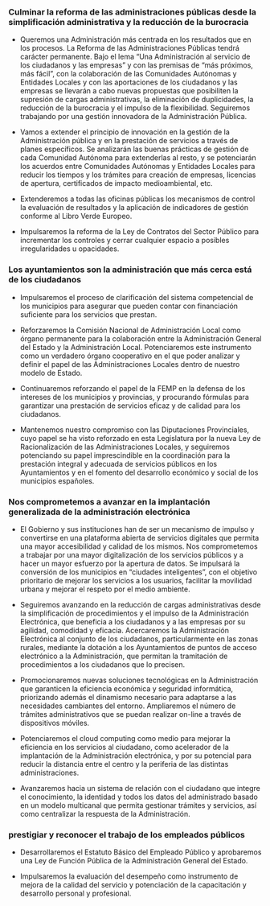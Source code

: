 ### Culminar la reforma de las administraciones públicas desde la simplificación administrativa y la reducción de la burocracia

- Queremos una Administración más centrada en los resultados que en los procesos. La Reforma de las
Administraciones Públicas tendrá carácter permanente. Bajo el lema “Una Administración al servicio de
los ciudadanos y las empresas” y con las premisas de “más próximos, más fácil”, con la colaboración
de las Comunidades Autónomas y Entidades Locales y con las aportaciones de los ciudadanos y las
empresas se llevarán a cabo nuevas propuestas que posibiliten la supresión de cargas administrativas,
la eliminación de duplicidades, la reducción de la burocracia y el impulso de la flexibilidad. Seguiremos
trabajando por una gestión innovadora de la Administración Pública.

- Vamos a extender el principio de innovación en la gestión de la Administración pública y en la prestación
de servicios a través de planes específicos. Se analizarán las buenas prácticas de gestión de cada
Comunidad Autónoma para extenderlas al resto, y se potenciarán los acuerdos entre Comunidades
Autónomas y Entidades Locales para reducir los tiempos y los trámites para creación de empresas,
licencias de apertura, certificados de impacto medioambiental, etc.

- Extenderemos a todas las oficinas públicas los mecanismos de control la evaluación de resultados y la
aplicación de indicadores de gestión conforme al Libro Verde Europeo.

- Impulsaremos la reforma de la Ley de Contratos del Sector Público para incrementar los controles y
cerrar cualquier espacio a posibles irregularidades u opacidades.

### Los ayuntamientos son la administración que más cerca está de los ciudadanos

- Impulsaremos el proceso de clarificación del sistema competencial de los municipios para asegurar
que pueden contar con financiación suficiente para los servicios que prestan.

- Reforzaremos la Comisión Nacional de Administración Local como órgano permanente para la colaboración
entre la Administración General del Estado y la Administración Local. Potenciaremos este
instrumento como un verdadero órgano cooperativo en el que poder analizar y definir el papel de las
Administraciones Locales dentro de nuestro modelo de Estado.

- Continuaremos reforzando el papel de la FEMP en la defensa de los intereses de los municipios y provincias,
y procurando fórmulas para garantizar una prestación de servicios eficaz y de calidad para los ciudadanos.

- Mantenemos nuestro compromiso con las Diputaciones Provinciales, cuyo papel se ha visto reforzado
en esta Legislatura por la nueva Ley de Racionalización de las Administraciones Locales, y seguiremos
potenciando su papel imprescindible en la coordinación para la prestación integral y adecuada
de servicios públicos en los Ayuntamientos y en el fomento del desarrollo económico y social de los
municipios españoles.

### Nos comprometemos a avanzar en la implantación generalizada de la administración electrónica

- El Gobierno y sus instituciones han de ser un mecanismo de impulso y convertirse en una plataforma
abierta de servicios digitales que permita una mayor accesibilidad y calidad de los mismos. Nos comprometemos
a trabajar por una mayor digitalización de los servicios públicos y a hacer un mayor esfuerzo
por la apertura de datos. Se impulsará la conversión de los municipios en “ciudades inteligentes”, con
el objetivo prioritario de mejorar los servicios a los usuarios, facilitar la movilidad urbana y mejorar el
respeto por el medio ambiente.

- Seguiremos avanzando en la reducción de cargas administrativas desde la simplificación de procedimientos
y el impulso de la Administración Electrónica, que beneficia a los ciudadanos y a las empresas
por su agilidad, comodidad y eficacia. Acercaremos la Administración Electrónica al conjunto de los ciudadanos,
particularmente en las zonas rurales, mediante la dotación a los Ayuntamientos de puntos de
acceso electrónico a la Administración, que permitan la tramitación de procedimientos a los ciudadanos
que lo precisen.

- Promocionaremos nuevas soluciones tecnológicas en la Administración que garanticen la eficiencia
económica y seguridad informática, priorizando además el dinamismo necesario para adaptarse a las
necesidades cambiantes del entorno.
Ampliaremos el número de trámites administrativos que se puedan realizar on-line a través de dispositivos
móviles.

- Potenciaremos el cloud computing como medio para mejorar la eficiencia en los servicios al ciudadano,
como acelerador de la implantación de la Administración electrónica, y por su potencial para reducir la
distancia entre el centro y la periferia de las distintas administraciones.

- Avanzaremos hacia un sistema de relación con el ciudadano que integre el conocimiento, la identidad
y todos los datos del administrado basado en un modelo multicanal que permita gestionar trámites y
servicios, así como centralizar la respuesta de la Administración.

### prestigiar y reconocer el trabajo de los empleados públicos

- Desarrollaremos el Estatuto Básico del Empleado Público y aprobaremos una Ley de Función Pública
de la Administración General del Estado.

- Impulsaremos la evaluación del desempeño como instrumento de mejora de la calidad del servicio y
potenciación de la capacitación y desarrollo personal y profesional.
